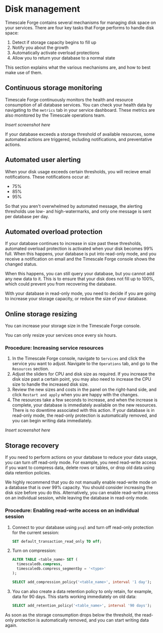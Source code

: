 # Disk management

Timescale Forge contains several mechanisms for managing disk space on your
services. There are four key tasks that Forge performs to handle disk space:

1.  Detect if storage capacity begins to fill up
1.  Notify you about the growth
1.  Automatically activate overload protections
1.  Allow you to return your database to a normal state

This section explains what the various mechanisms are, and how to best make use
of them.

## Continuous storage monitoring

Timescale Forge continuously monitors the health and resource consumption of all
database services. You can check your health data by navigating to the `metrics`
tab in your service dashboard. These metrics are also monitored by the Timescale
operations team.

*Insert screenshot here*

If your database exceeds a storage threshold of available resources, some
automated actions are triggered, including notifications, and preventative
actions.

## Automated user alerting

When your disk usage exceeds certain thresholds, you will recieve email notifications. These notifications occur at:

*   75%
*   85%
*   95%

So that you aren't overwhelmed by automated message, the alerting thresholds use low- and high-watermarks, and only one message is sent per database per day.

## Automated overload protection

If your database continues to increase in size past these thresholds, automated overload protection is activated when your disk becomes 99% full. When this happens, your database is put into read-only mode, and you receive a notification on email and the Timescale Forge console shows the changed status.

When this happens, you can still query your database, but you cannot add any new data to it. This is to ensure that your disk does not fill up to 100%, which could prevent you from recovering the database.

With your database in read-only mode, you need to decide if you are going to increase your storage capacity, or reduce the size of your database.

## Online storage resizing

You can increase your storage size in the Timescale Forge console.

<highlight type="warning">
You can only resize your services once every six hours.
</highlight>

### Procedure: Increasing service resources
1.  In the Timescale Forge console, navigate to `Services` and click the service you want to adjust. Navigate to the `Operations` tab, and go to the `Resources` section.
1.  Adjust the sliders for CPU and disk size as required. If you increase the disk size past a certain point, you may also need to increase the CPU size to handle the increased disk size.
1.  Review the new sizes and costs in the panel on the right-hand side, and click `Restart and apply` when you are happy with the changes.
1.  The resources take a few seconds to increase, and when the increase is complete, your database is immediately available on the new resources. There is no downtime associated with this action. If your database is in read-only mode, the read-only protection is automatically removed, and you can begin writing data immediately.

*Insert screenshot here*

## Storage recovery

If you need to perform actions on your database to reduce your data usage, you can turn off read-only mode. For example, you need read-write access if you want to compress data, delete rows or tables, or drop old data using data retention policies.

<highlight type="warning">
We highly recommend that you do not manually enable read-write mode on a database that is over 99% capacity. You should consider increasing the disk size before you do this. Alternatively, you can enable read-write access on an individual session, while leaving the database in read-only mode.
</highlight>

### Procedure: Enabling read-write access on an individual session
1.  Connect to your database using `psql` and turn off read-only protection for the current session:
    ```sql
    SET default_transaction_read_only TO off;
    ```
1.  Turn on compression:
    ```sql
    ALTER TABLE <table_name> SET (
      timescaledb.compress,
      timescaledb.compress_segmentby = '<type>'
    );

    SELECT add_compression_policy('<table_name>', interval '1 day');
    ```
1.  You can also create a data retention policy to only retain, for example, data
    for 90 days. This starts working immediately on old data:
    ```sql
    SELECT add_retention_policy('<table_name>', interval '90 days');
    ```

As soon as the storage consumption drops below the threshold, the read-only protection is automatically removed, and you can start writing data again.
